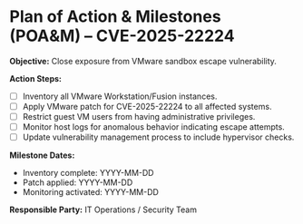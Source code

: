 # Plan of Action & Milestones (POA&M) – CVE-2025-22224

**Objective:** Close exposure from VMware sandbox escape vulnerability.

**Action Steps:**
- [ ] Inventory all VMware Workstation/Fusion instances.  
- [ ] Apply VMware patch for CVE-2025-22224 to all affected systems.  
- [ ] Restrict guest VM users from having administrative privileges.  
- [ ] Monitor host logs for anomalous behavior indicating escape attempts.  
- [ ] Update vulnerability management process to include hypervisor checks.  

**Milestone Dates:**
- Inventory complete: YYYY-MM-DD  
- Patch applied: YYYY-MM-DD  
- Monitoring activated: YYYY-MM-DD  

**Responsible Party:** IT Operations / Security Team  

